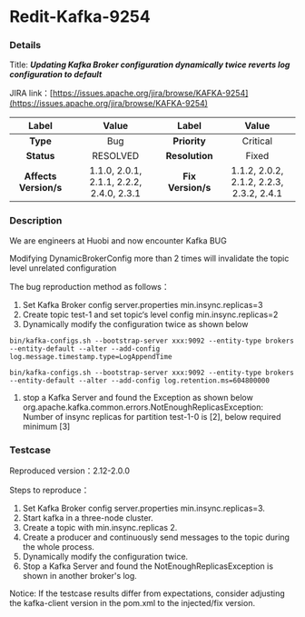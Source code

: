 # Redit-Kafka-9254

### Details

Title: ***Updating Kafka Broker configuration dynamically twice reverts log configuration to default***

JIRA link：[https://issues.apache.org/jira/browse/KAFKA-9254](https://issues.apache.org/jira/browse/KAFKA-9254)

|         Label         |                  Value                   |       Label       |                  Value                   |
|:---------------------:|:----------------------------------------:|:-----------------:|:----------------------------------------:|
|       **Type**        |                   Bug                    |   **Priority**    |                 Critical                 |
|      **Status**       |                 RESOLVED                 |  **Resolution**   |                  Fixed                   |
| **Affects Version/s** | 1.1.0, 2.0.1, 2.1.1, 2.2.2, 2.4.0, 2.3.1 | **Fix Version/s** | 1.1.2, 2.0.2, 2.1.2, 2.2.3, 2.3.2, 2.4.1 |

### Description

We are engineers at Huobi and now encounter Kafka BUG 

Modifying DynamicBrokerConfig more than 2 times will invalidate the topic level unrelated configuration

The bug reproduction method as follows：

1. Set Kafka Broker config server.properties min.insync.replicas=3
2. Create topic test-1 and set topic‘s level config min.insync.replicas=2
3. Dynamically modify the configuration twice as shown below

```
bin/kafka-configs.sh --bootstrap-server xxx:9092 --entity-type brokers --entity-default --alter --add-config log.message.timestamp.type=LogAppendTime

bin/kafka-configs.sh --bootstrap-server xxx:9092 --entity-type brokers --entity-default --alter --add-config log.retention.ms=604800000
```

1. stop a Kafka Server and found the Exception as shown below
   org.apache.kafka.common.errors.NotEnoughReplicasException: Number of insync replicas for partition test-1-0 is [2], below required minimum [3]

### Testcase

Reproduced version：2.12-2.0.0

Steps to reproduce：

1. Set Kafka Broker config  server.properties min.insync.replicas=3.
2. Start kafka in a three-node cluster.
3. Create a topic with min.insync.replicas 2.
4. Create a producer and continuously send messages to the topic during the whole process.
5. Dynamically modify the configuration twice.
6. Stop a Kafka Server and found the NotEnoughReplicasException is shown in another broker's log.

Notice: If the testcase results differ from expectations, consider adjusting the kafka-client version in the pom.xml to the injected/fix version.